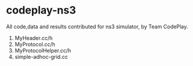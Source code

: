 # codeplay-ns3

All code,data and results contributed for ns3 simulator, by Team CodePlay.

1. MyHeader.cc/h
2. MyProtocol.cc/h
3. MyProtocolHelper.cc/h
4. simple-adhoc-grid.cc